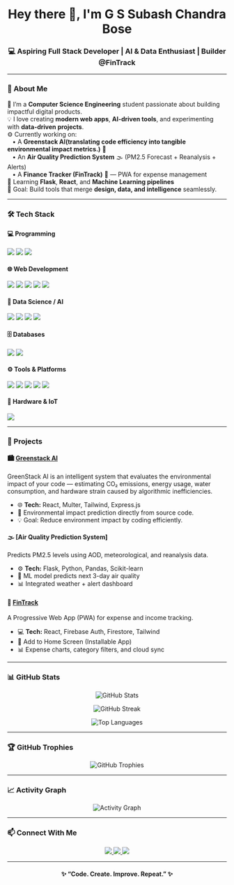 <h1 align="center">Hey there 👋, I'm G S Subash Chandra Bose</h1>
<h3 align="center">💻 Aspiring Full Stack Developer | AI & Data Enthusiast | Builder @FinTrack</h3>

---

### 🚀 About Me  
🌱 I’m a **Computer Science Engineering** student passionate about building impactful digital products.  
💡 I love creating **modern web apps**, **AI-driven tools**, and experimenting with **data-driven projects**.  
⚙️ Currently working on:  
&nbsp;&nbsp;&nbsp;• A **Greenstack AI(translating code efficiency into tangible environmental impact metrics.)** 📍  
&nbsp;&nbsp;&nbsp;• An **Air Quality Prediction System** 🌫️ (PM2.5 Forecast + Reanalysis + Alerts)  
&nbsp;&nbsp;&nbsp;• A **Finance Tracker (FinTrack)** 💸 — PWA for expense management  
🧠 Learning **Flask**, **React**, and **Machine Learning pipelines**  
🎯 Goal: Build tools that merge **design, data, and intelligence** seamlessly.  

---

### 🛠️ Tech Stack  

#### 💻 Programming  
<p align="left">
  <img src="https://img.shields.io/badge/Python-3776AB?style=for-the-badge&logo=python&logoColor=white"/>
  <img src="https://img.shields.io/badge/C-00599C?style=for-the-badge&logo=c&logoColor=white"/>
  <img src="https://img.shields.io/badge/Java-007396?style=for-the-badge&logo=java&logoColor=white"/>
</p>

#### 🌐 Web Development  
<p align="left">
  <img src="https://img.shields.io/badge/HTML5-E34F26?style=for-the-badge&logo=html5&logoColor=white"/>
  <img src="https://img.shields.io/badge/CSS3-1572B6?style=for-the-badge&logo=css3&logoColor=white"/>
  <img src="https://img.shields.io/badge/JavaScript-F7DF1E?style=for-the-badge&logo=javascript&logoColor=black"/>
  <img src="https://img.shields.io/badge/React-20232A?style=for-the-badge&logo=react&logoColor=61DAFB"/>
  <img src="https://img.shields.io/badge/Flask-000000?style=for-the-badge&logo=flask&logoColor=white"/>
</p>

#### 🧠 Data Science / AI  
<p align="left">
  <img src="https://img.shields.io/badge/Numpy-013243?style=for-the-badge&logo=numpy&logoColor=white"/>
  <img src="https://img.shields.io/badge/Pandas-150458?style=for-the-badge&logo=pandas&logoColor=white"/>
  <img src="https://img.shields.io/badge/Scikit--Learn-F7931E?style=for-the-badge&logo=scikit-learn&logoColor=white"/>
  <img src="https://img.shields.io/badge/Matplotlib-11557C?style=for-the-badge&logo=plotly&logoColor=white"/>
</p>

#### 🗄️ Databases  
<p align="left">
  <img src="https://img.shields.io/badge/MySQL-005C84?style=for-the-badge&logo=mysql&logoColor=white"/>
  <img src="https://img.shields.io/badge/Firestore-FFCA28?style=for-the-badge&logo=firebase&logoColor=black"/>
</p>

#### ⚙️ Tools & Platforms  
<p align="left">
  <img src="https://img.shields.io/badge/Git-F05032?style=for-the-badge&logo=git&logoColor=white"/>
  <img src="https://img.shields.io/badge/GitHub-181717?style=for-the-badge&logo=github&logoColor=white"/>
  <img src="https://img.shields.io/badge/VSCode-0078D4?style=for-the-badge&logo=visual-studio-code&logoColor=white"/>
  <img src="https://img.shields.io/badge/Obsidian-483699?style=for-the-badge&logo=obsidian&logoColor=white"/>
  <img src="https://img.shields.io/badge/Firebase-FFCA28?style=for-the-badge&logo=firebase&logoColor=black"/>
</p>

#### 🔌 Hardware & IoT  
<p align="left">
  <img src="https://img.shields.io/badge/Arduino-00979D?style=for-the-badge&logo=arduino&logoColor=white"/>
</p>

---

### 💼 Projects  

#### 🏙️ [Greenstack AI](https://github.com/Subash-G-S/GreenStack)
GreenStack AI is an intelligent system that evaluates the environmental impact of your code — estimating CO₂ emissions, energy usage, water consumption, and hardware strain caused by algorithmic inefficiencies. 
- 🌐 **Tech:** React, Multer, Tailwind, Express.js  
- 📍 Environmental impact prediction directly from source code.  
- 💡 Goal: Reduce environment impact by coding efficiently. 

#### 🌫️ [Air Quality Prediction System]
Predicts PM2.5 levels using AOD, meteorological, and reanalysis data.  
- ⚙️ **Tech:** Flask, Python, Pandas, Scikit-learn  
- 🧠 ML model predicts next 3-day air quality  
- 📊 Integrated weather + alert dashboard  

#### 💸 [FinTrack](https://github.com/Subash-G-S/moneytrack)
A Progressive Web App (PWA) for expense and income tracking.  
- 💻 **Tech:** React, Firebase Auth, Firestore, Tailwind  
- 📱 Add to Home Screen (Installable App)  
- 📊 Expense charts, category filters, and cloud sync  

---

### 📊 GitHub Stats  

<p align="center">
  <img src="https://github-readme-stats.vercel.app/api?username=Subash-G-S&show_icons=true&theme=tokyonight&count_private=true" alt="GitHub Stats" />
</p>

<p align="center">
  <img src="https://github-readme-streak-stats.herokuapp.com/?user=Subash-G-S&theme=tokyonight" alt="GitHub Streak" />
</p>

<p align="center">
  <img src="https://github-readme-stats.vercel.app/api/top-langs/?username=Subash-G-S&layout=compact&theme=tokyonight" alt="Top Languages" />
</p>

---

### 🏆 GitHub Trophies  
<p align="center">
  <img src="https://github-profile-trophy.vercel.app/?username=Subash-G-S&theme=tokyonight&no-frame=true&margin-w=15" alt="GitHub Trophies" />
</p>

---

### 📈 Activity Graph  
<p align="center">
  <img src="https://github-readme-activity-graph.vercel.app/graph?username=Subash-G-S&theme=react-dark" alt="Activity Graph" />
</p>

---

### 📫 Connect With Me  
<p align="center">
  <a href="mailto:subashgopi2006@gmail.com">
    <img src="https://img.shields.io/badge/Gmail-D14836?style=for-the-badge&logo=gmail&logoColor=white"/>
  </a>
  <a href="https://www.linkedin.com/in/g-s-subash-chandra-bose/">
    <img src="https://img.shields.io/badge/LinkedIn-0A66C2?style=for-the-badge&logo=linkedin&logoColor=white"/>
  </a>
  <a href="https://portfoliosub.vercel.app/">
    <img src="https://img.shields.io/badge/Website-000000?style=for-the-badge&logo=About.me&logoColor=white"/>
  </a>
</p>

---

<h4 align="center">✨ “Code. Create. Improve. Repeat.” ✨</h4>

